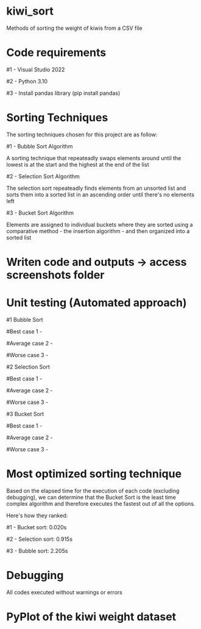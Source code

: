 # kiwi_sort
Methods of sorting the weight of kiwis from a CSV file

# Code requirements
#1 - Visual Studio 2022

#2 - Python 3.10

#3 - Install pandas library (pip install pandas)

# Sorting Techniques
The sorting techniques chosen for this project are as follow:

#1 - Bubble Sort Algorithm

A sorting technique that repeateadly swaps elements around until the lowest is at the start and the highest at the end of the list

#2 - Selection Sort Algorithm

The selection sort repeateadly finds elements from an unsorted list and sorts them into a sorted list in an ascending order until there's no elements left

#3 - Bucket Sort Algorithm

Elements are assigned to individual buckets where they are sorted using a comparative method - the insertion algorithm - and then organized into a sorted list

# Writen code and outputs -> access screenshots folder

# Unit testing (Automated approach)

#1 Bubble Sort

#Best case 1 -

#Average case 2 -

#Worse case 3 -

#2 Selection Sort

#Best case 1 -

#Average case 2 -

#Worse case 3 -

#3 Bucket Sort

#Best case 1 -

#Average case 2 -

#Worse case 3 -

# Most optimized sorting technique

Based on the elapsed time for the execution of each code (excluding debugging), we can determine that the Bucket Sort is the least time complex algorithm and therefore executes the fastest out of all the options.

Here's how they ranked:

#1 - Bucket sort: 0.020s

#2 - Selection sort: 0.915s

#3 - Bubble sort: 2.205s

# Debugging

All codes executed without warnings or errors

# PyPlot of the kiwi weight dataset
  
